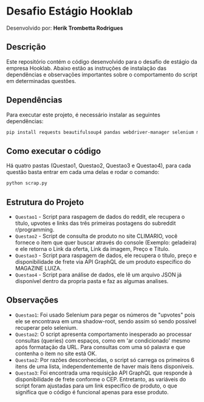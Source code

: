 # Desafio Estágio Hooklab

Desenvolvido por: **Herik Trombetta Rodrigues**

## Descrição
Este repositório contém o código desenvolvido para o desafio de estágio da empresa Hooklab. Abaixo estão as instruções de instalação das dependências e observações importantes sobre o comportamento do script em determinadas questões.

## Dependências
Para executar este projeto, é necessário instalar as seguintes dependências:
```bash
pip install requests beautifulsoup4 pandas webdriver-manager selenium matplotlib seaborn
```

## Como executar o código
Há quatro pastas (Questao1, Questao2, Questao3 e Questao4), para cada questão basta entrar em cada uma delas e rodar o comando:
```bash
python scrap.py
```

## Estrutura do Projeto
- `Questao1` - Script para raspagem de dados do reddit, ele recupera o título, upvotes e links das três primeiras postagens do subreddit r/programming.
- `Questao2` - Script de consulta de produto no site CLIMARIO, você fornece o item que quer buscar através do console (Exemplo: geladeira) e ele retorna o Link da oferta, Link da imagem, Preço e Título.
- `Questao3` - Script para raspagem de dados, ele recupera o título, preço e disponibilidade de frete via API GraphQL de um produto específico do MAGAZINE LUIZA.
- `Questao4` - Script para análise de dados, ele lê um arquivo JSON já disponível dentro da propria pasta e faz as algumas analises.

## Observações

- `Questao1`: Foi usado Selenium para pegar os números de "upvotes" pois ele se encontrava em uma shadow-root, sendo assim só sendo possível recuperar pelo selenium.
- `Questao2`: O script apresenta comportamento inesperado ao processar consultas (queries) com espaços, como em 'ar condicionado' mesmo após formatação da URL. Para consultas com uma só palavra e que contenha o item no site está OK.
- `Questao2`: Por razões desconhecidas, o script só carrega os primeiros 6 itens de uma lista, independentemente de haver mais itens disponíveis.
- `Questao3`: Foi encontrada uma requisição API GraphQL que responde à disponibilidade de frete conforme o CEP. Entretanto, as variáveis do script foram ajustadas para um link específico de produto, o que significa que o código é funcional apenas para esse produto.